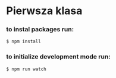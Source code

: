 # Pierwsza klasa

### to instal packages run:
```sh
$ npm install
```

### to initialize development mode run:
```sh
$ npm run watch
```
